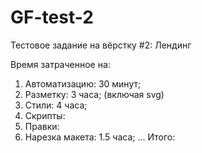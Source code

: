 # GF-test-2

Тестовое задание на вёрстку #2: Лендинг

Время затраченное на:
1. Автоматизацию: 30 минут;
2. Разметку: 3 часа; (включая svg)
3. Стили: 4 часа;
4. Скрипты:
5. Правки:
6. Нарезка макета: 1.5 часа;
...
Итого: